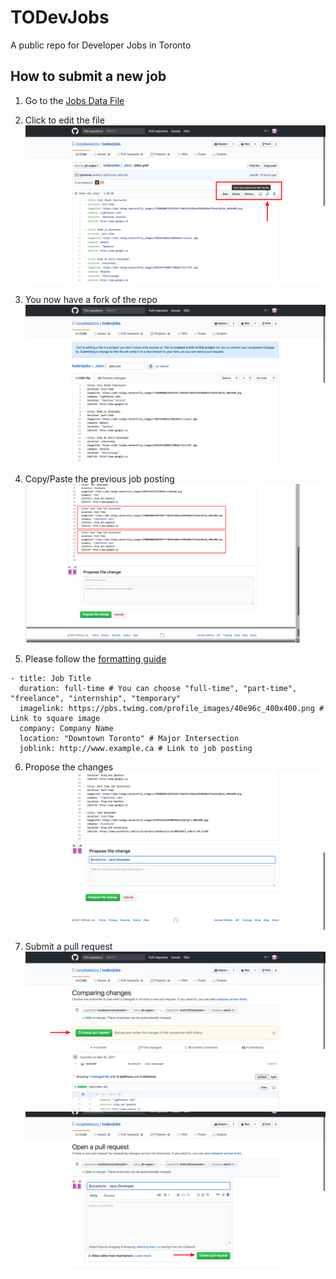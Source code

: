 # TODevJobs 
A public repo for Developer Jobs in Toronto

## How to submit a new job

1. Go to the [Jobs Data File](https://github.com/izzydoesizzy/todevjobs/blob/gh-pages/_data/jobs.yml)

2. Click to edit the file
![Edit](/images/readme-images/01-forkedit.png)

3. You now have a fork of the repo
![Fork](/images/readme-images/02-fork.png)

4. Copy/Paste the previous job posting
![Duplicate](/images/readme-images/03-duplicate.png)

5. Please follow the [formatting guide](#)
```liquid
- title: Job Title 
  duration: full-time # You can choose "full-time", "part-time", "freelance", "internship", "temporary"
  imagelink: https://pbs.twimg.com/profile_images/40e96c_400x400.png # Link to square image
  company: Company Name
  location: "Downtown Toronto" # Major Intersection
  joblink: http://www.example.ca # Link to job posting
```

6. Propose the changes
![Propose Changes](/images/readme-images/04-proposechanges.png)

7. Submit a pull request
![Pull Request](/images/readme-images/05-pullrequest.png)
![Submit Pull Request](/images/readme-images/06-createpullrequest.png)